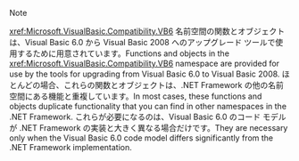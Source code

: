 > [!NOTE]
>  <span data-ttu-id="a9d29-101"><xref:Microsoft.VisualBasic.Compatibility.VB6> 名前空間の関数とオブジェクトは、Visual Basic 6.0 から Visual Basic 2008 へのアップグレード ツールで使用するために用意されています。</span><span class="sxs-lookup"><span data-stu-id="a9d29-101">Functions and objects in the <xref:Microsoft.VisualBasic.Compatibility.VB6> namespace are provided for use by the tools for upgrading from Visual Basic 6.0 to Visual Basic 2008.</span></span> <span data-ttu-id="a9d29-102">ほとんどの場合、これらの関数とオブジェクトは、.NET Framework の他の名前空間にある機能と重複しています。</span><span class="sxs-lookup"><span data-stu-id="a9d29-102">In most cases, these functions and objects duplicate functionality that you can find in other namespaces in the .NET Framework.</span></span> <span data-ttu-id="a9d29-103">これらが必要になるのは、Visual Basic 6.0 のコード モデルが .NET Framework の実装と大きく異なる場合だけです。</span><span class="sxs-lookup"><span data-stu-id="a9d29-103">They are necessary only when the Visual Basic 6.0 code model differs significantly from the .NET Framework implementation.</span></span>